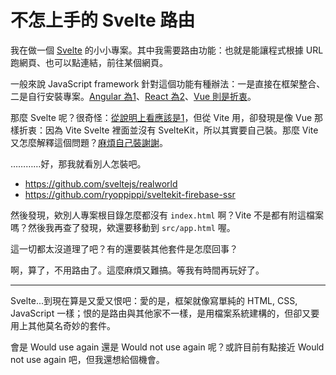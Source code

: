 # 不怎上手的 Svelte 路由

我在做一個 [Svelte](https://svelte.dev) 的小小專案。其中我需要路由功能：也就是能讓程式根據 URL 跑網頁、也可以點連結，前往某個網頁。

一般來說 JavaScript framework 針對這個功能有種辦法：一是直接在框架整合、二是自行安裝專案。[Angular 為1](https://angular.io/guide/routing-overview)、[React 為2](https://reactrouter.com/en/main)、[Vue 則是折衷](https://router.vuejs.org)。

那麼 Svelte 呢？很奇怪：[從說明上看應該是1](https://kit.svelte.dev/docs/routing)，但從 Vite 用，卻發現是像 Vue 那樣折衷：因為 Vite Svelte 裡面並沒有 SvelteKit，所以其實要自己裝。那麼 Vite 又怎麼解釋這個問題？[麻煩自己裝謝謝](https://github.com/vitejs/vite/issues/8213)。

…………好，那我就看別人怎裝吧。

* <https://github.com/sveltejs/realworld>
* <https://github.com/ryoppippi/sveltekit-firebase-ssr>

然後發現，欸別人專案根目錄怎麼都沒有 `index.html` 啊？Vite 不是都有附這檔案嗎？然後我再查了發現，欸還要移動到 `src/app.html` 喔。

這一切都太沒道理了吧？有的還要裝其他套件是怎麼回事？

啊，算了，不用路由了。這麼麻煩又難搞。等我有時間再玩好了。

---

Svelte...到現在算是又愛又恨吧：愛的是，框架就像寫單純的 HTML, CSS, JavaScript 一樣；恨的是路由與其他家不一樣，是用檔案系統建構的，但卻又要用上其他莫名奇妙的套件。

會是 Would use again 還是 Would not use again 呢？或許目前有點接近 Would not use again 吧，但我還想給個機會。
